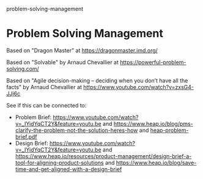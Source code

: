 problem-solving-management
# Problem Solving Management

Based on "Dragon Master" at https://dragonmaster.imd.org/

Based on "Solvable" by Arnaud Chevallier at https://powerful-problem-solving.com/

Based on "Agile decision-making – deciding when you don’t have all the facts" by Arnaud Chevallier at https://www.youtube.com/watch?v=zxsG4-JJj6c

See if this can be connected to:

- Problem Brief: https://www.youtube.com/watch?v=_IYidYqCT2Y&feature=youtu.be and https://www.heap.io/blog/pms-clarify-the-problem-not-the-solution-heres-how and [heap-problem-brief.pdf](https://github.com/vanHeemstraSystems/problem-solving-management/files/11597046/heap-problem-brief.pdf)
- Design Brief: https://www.youtube.com/watch?v=_IYidYqCT2Y&feature=youtu.be and https://www.heap.io/resources/product-management/design-brief-a-tool-for-aligning-product-solutions and https://www.heap.io/blog/save-time-and-get-aligned-with-a-design-brief
